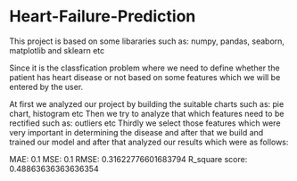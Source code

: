# Heart-Failure-Prediction

This project is based on some libararies such as: numpy, pandas, seaborn, matplotlib and sklearn etc

Since it is the classfication problem where we need to define whether the patient has heart disease or not based on some features which we will be entered by the user.

At first we analyzed our project by building the suitable charts such as: pie chart, histogram etc
Then we try to analyze that which features need to be rectified such as: outliers etc
Thirdly we select those features which were very important in determining the disease and after that we build and trained our model and after that analyzed our results which were as follows:

MAE: 0.1
MSE: 0.1
RMSE: 0.31622776601683794
R_square score:  0.48863636363636354
